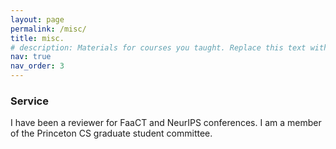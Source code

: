 ```yaml
---
layout: page
permalink: /misc/
title: misc.
# description: Materials for courses you taught. Replace this text with your description.
nav: true
nav_order: 3
---
```




### Service
I have been a reviewer for FaaCT and NeurIPS conferences. I am a member of the Princeton CS graduate student committee. 



